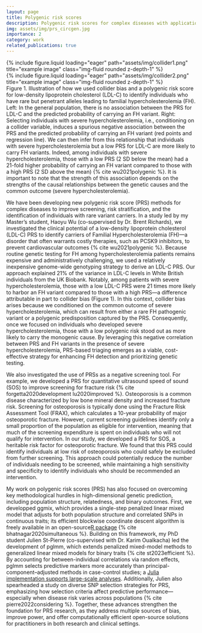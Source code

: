 ```yaml
---
layout: page
title: Polygenic risk scores
description: Polygenic risk scores for complex diseases with applications in screening, risk stratification, and identification of rare variants
img: assets/img/prs_circgen.jpg
importance: 2
category: work
related_publications: true
---
```


<div class="row">
    <div class="col-sm mt-3 mt-md-0">
        {% include figure.liquid loading="eager" path="assets/img/collider1.png" title="example image" class="img-fluid rounded z-depth-1" %}
    </div>
    <div class="col-sm mt-3 mt-md-0">
        {% include figure.liquid loading="eager" path="assets/img/collider2.png" title="example image" class="img-fluid rounded z-depth-1" %}
    </div>
</div>
<div class="caption">
    Figure 1. Illustration of how we used collider bias and a polygenic risk score for low-density lipoprotein cholesterol (LDL-C) to identify individuals who have rare but penetrant alleles leading to familial hypercholesterolemia (FH). Left: In the general population, there is no association between the PRS for LDL-C and the predicted probability of carrying an FH variant. Right: Selecting individuals with severe hypercholesterolemia, i.e., conditioning on a collider variable, induces a spurious negative association between the PRS and the predicted probability of carrying an FH variant (red points and regression line). We can then infer from this relationship that individuals with severe hypercholesterolemia but a low PRS for LDL-C are more likely to carry FH variants. Indeed, among individuals with severe hypercholesterolemia, those with a low PRS (2 SD below the mean) had a 21-fold higher probability of carrying an FH variant compared to those with a high PRS (2 SD above the mean) {% cite wu2021polygenic %}. It is important to note that the strength of this association depends on the strengths of the causal relationships between the genetic causes and the common outcome (severe hypercholesterolemia).
</div>


We have been developing new polygenic risk score (PRS) methods for complex diseases to improve screening, risk stratification, and the identification of individuals with rare variant carriers. In a study led by my Master’s student, Haoyu Wu (co-supervised by Dr. Brent Richards), we investigated the clinical potential of a low-density lipoprotein cholesterol (LDL-C) PRS to identify carriers of Familial Hypercholesterolemia (FH)—a disorder that often warrants costly therapies, such as PCSK9 inhibitors, to prevent cardiovascular outcomes {% cite wu2021polygenic %}. Because routine genetic testing for FH among hypercholesterolemia patients remains expensive and administratively challenging, we used a relatively inexpensive genome-wide genotyping strategy to derive an LDL-C PRS. Our approach explained 21% of the variance in LDL-C levels in White British individuals from the UK Biobank. Notably, among patients with severe hypercholesterolemia, those with a low LDL-C PRS were 21 times more likely to harbor an FH variant compared to those with a high PRS—a difference attributable in part to collider bias (Figure 1). In this context, collider bias arises because we conditioned on the common outcome of severe hypercholesterolemia, which can result from either a rare FH pathogenic variant or a polygenic predisposition captured by the PRS. Consequently, once we focused on individuals who developed severe hypercholesterolemia, those with a low polygenic risk stood out as more likely to carry the monogenic cause. By leveraging this negative correlation between PRS and FH variants in the presence of severe hypercholesterolemia, PRS-based triaging emerges as a viable, cost-effective strategy for enhancing FH detection and prioritizing genetic testing.


We also investigated the use of PRSs as a negative screening tool. For example, we developed a PRS for quantitative ultrasound speed of sound (SOS) to improve screening for fracture risk {% cite forgetta2020development lu2020improved %}. Osteoporosis is a common disease characterized by low bone mineral density and increased fracture risk.  Screening for osteoporosis is typically done using the Fracture Risk Assessment Tool (FRAX), which calculates a 10-year probability of major osteoporotic fracture.  However, current screening guidelines identify only a small proportion of the population as eligible for intervention, meaning that much of the screening expenditure is spent on individuals who will not qualify for intervention. In our study, we developed a PRS for SOS, a heritable risk factor for osteoporotic fracture.  We found that this PRS could identify individuals at low risk of osteoporosis who could safely be excluded from further screening. This approach could potentially reduce the number of individuals needing to be screened, while maintaining a high sensitivity and specificity to identify individuals who should be recommended an intervention. 


My work on polygenic risk scores (PRS) has also focused on overcoming key methodological hurdles in high-dimensional genetic prediction, including population structure, relatedness, and binary outcomes. First, we developped ggmix, which provides a single-step penalized linear mixed model that adjusts for both population structure and correlated SNPs in continuous traits; its efficient blockwise coordinate descent algorithm is freely available in an open-source[R package](https://sahirbhatnagar.com/ggmix/) {% cite bhatnagar2020simultaneous %}. Building on this framework, my PhD student Julien St-Pierre (co-supervised with Dr. Karim Oualkacha) led the development of pglmm, which extends penalized mixed-model methods to generalized linear mixed models for binary traits {% cite st2023efficient %}. By accounting for between-individual correlations via random effects, pglmm selects predictive markers more accurately than principal-component–adjusted methods in case-control studies; a [Julia implementation supports large-scale analyses](https://github.com/julstpierre/PenalizedGLMM). Additionally, Julien also spearheaded a study on diverse SNP selection strategies for PRS, emphasizing how selection criteria affect predictive performance—especially when disease risk varies across populations {% cite pierre2022considering %}. Together, these advances strengthen the foundation for PRS research, as they address multiple sources of bias, improve power, and offer computationally efficient open-source solutions for practitioners in both research and clinical settings.



